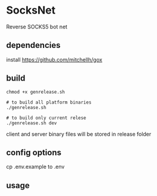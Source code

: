 # SocksNet
Reverse SOCKS5 bot net

## dependencies
install https://github.com/mitchellh/gox 

## build
```
chmod +x genrelease.sh  

# to build all platform binaries  
./genrelease.sh

# to build only current relese    
./genrelease.sh dev 
```
client and server binary files will be stored in release folder 

## config options
cp .env.example to .env  


## usage  

